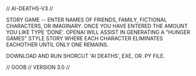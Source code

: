 // AI-DEATHS-V3 // 

STORY GAME -- ENTER NAMES OF FRIENDS, FAMILY, FICTIONAL CHARACTERS, OR IMAGINARY. 
ONCE YOU HAVE ENTERED THE AMOUNT YOU LIKE TYPE 'DONE'. OPENAI WILL ASSIST IN GENERATING
A "HUNGER GAMES" STYLE STORY WHERE EACH CHARACTER ELIMINATES EACHOTHER UNTIL ONLY 
ONE REMAINS. 

DOWNLOAD AND RUN SHORCUT 'AI DEATHS', EXE, OR .PY FILE. 

// GOOB // VERSION 3.0 // 
